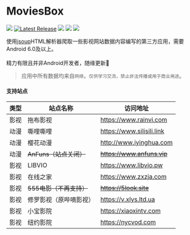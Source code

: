 # MoviesBox
![](https://img.shields.io/badge/Android-6.0%20or%20above-brightgreen.svg) [![Latest Release](https://img.shields.io/github/release/670848654/MoviesBox.svg)](../../releases) ![](https://badgen.net/github/stars/670848654/MoviesBox) ![](https://img.shields.io/github/downloads/670848654/MoviesBox/total) ![](https://img.shields.io/github/languages/top/670848654/MoviesBox.svg)

使用[jsoup](https://github.com/jhy/jsoup)HTML解析器爬取一些影视网站数据内容编写的第三方应用，需要Android 6.0及以上。<br><br>
精力有限且并非Android开发者，随缘更新🤪<br>
> 应用中所有数据均来自`网络`，`仅供学习交流，禁止非法传播或用于商业用途`。<br>

#### 支持站点

| 类型 | 站点名称 | 访问地址 |
| --- | --- | --- |
| 影视 | 拖布影视 | https://www.rainvi.com |
| 动漫 | 嘶哩嘶哩 | https://www.silisili.link |
| 动漫 | 樱花动漫 | http://www.iyinghua.com |
| 动漫 | ~~AnFuns（站点关闭）~~ | ~~https://www.anfuns.vip~~ |
| 影视 | LIBVIO | https://www.libvio.pw |
| 影视 | 在线之家 | https://www.zxzja.com |
| 影视 | ~~555电影（不再支持）~~ | ~~https://5look.site~~ |
| 影视 | 修罗影视（原哔嘀影视） | https://v.xlys.ltd.ua|
| 影视 | 小宝影院 | https://xiaoxintv.com |
| 影视 | 纽约影院 | https://nycvod.com |
